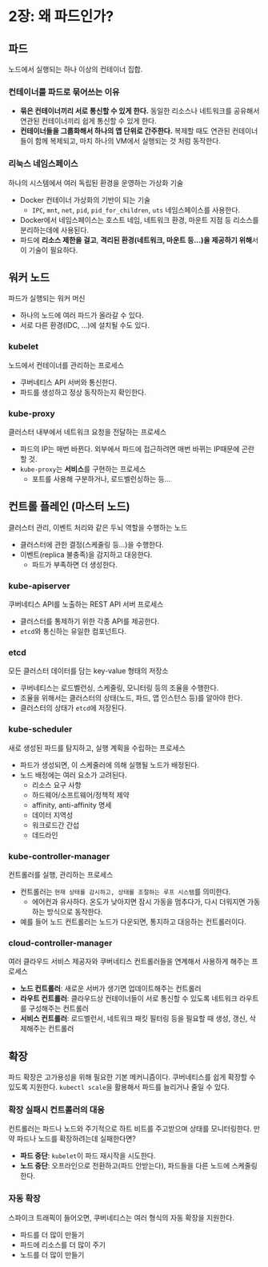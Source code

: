 # 2장: 왜 파드인가?

## 파드

노드에서 실행되는 하나 이상의 컨테이너 집합.

### 컨테이너를 파드로 묶어쓰는 이유

 - **묶은 컨테이너끼리 서로 통신할 수 있게 한다.** 동일한 리소스나 네트워크를 공유해서 연관된 컨테이너끼리 쉽게 통신할 수 있게 한다.
 - **컨테이너들을 그룹화해서 하나의 앱 단위로 간주한다.** 복제할 때도 연관된 컨테이너들이 함께 복제되고, 마치 하나의 VM에서 실행되는 것 처럼 동작한다. 

### 리눅스 네임스페이스

하나의 시스템에서 여러 독립된 환경을 운영하는 가상화 기술

 - Docker 컨테이너 가상화의 기반이 되는 기술
   - `IPC`, `mnt`, `net`, `pid`, `pid_for_children`, `uts` 네임스페이스를 사용한다.
 - Docker에서 네임스페이스는 호스트 네임, 네트워크 환경, 마운트 지점 등 리소스를 분리하는데에 사용된다.
 - 파드에 **리소스 제한을 걸고**, **격리된 환경(네트워크, 마운트 등...)을 제공하기 위해**서 이 기술이 필요하다. 

## 워커 노드

파드가 실행되는 워커 머신

 - 하나의 노드에 여러 파드가 올라갈 수 있다.
 - 서로 다른 환경(IDC, ...)에 설치될 수도 있다.

### kubelet

노드에서 컨테이너를 관리하는 프로세스

 - 쿠버네티스 API 서버와 통신한다.
 - 파드를 생성하고 정상 동작하는지 확인한다.

### kube-proxy

클러스터 내부에서 네트워크 요청을 전달하는 프로세스

 - 파드의 IP는 매번 바뀐다. 외부에서 파드에 접근하려면 매번 바뀌는 IP때문에 곤란할 것.
 - `kube-proxy`는 **서비스**를 구현하는 프로세스
   - 포트를 사용해 구분하거나, 로드벨런싱하는 등... 

## 컨트롤 플레인 (마스터 노드)

클러스터 관리, 이벤트 처리와 같은 두뇌 역할을 수행하는 노드

 - 클러스터에 관한 결정(스케줄링 등...)을 수행한다.
 - 이벤트(replica 불충족)을 감지하고 대응한다.
   - 파드가 부족하면 더 생성한다.

### kube-apiserver

쿠버네티스 API를 노출하는 REST API 서버 프로세스

 - 클러스터를 통제하기 위한 각종 API를 제공한다.
 - `etcd`와 통신하는 유일한 컴포넌트다.

### etcd

모든 클러스터 데이터를 담는 key-value 형태의 저장소

 - 쿠버네티스는 로드벨런싱, 스케줄링, 모니터링 등의 조율을 수행한다.
 - 조율을 위해서는 클러스터의 상태(노드, 파드, 앱 인스턴스 등)를 알아야 한다.
 - 클러스터의 상태가 `etcd`에 저장된다.

### kube-scheduler

새로 생성된 파드를 탐지하고, 실행 계획을 수립하는 프로세스

 - 파드가 생성되면, 이 스케줄러에 의해 실행될 노드가 배정된다.
 - 노드 배정에는 여러 요소가 고려된다.
   - 리소스 요구 사항
   - 하드웨어/소프트웨어/정책적 제약
   - affinity, anti-affinity 명세
   - 데이터 지역성
   - 워크로드간 간섭
   - 데드라인

### kube-controller-manager

컨트롤러를 실행, 관리하는 프로세스

 - 컨트롤러는 `현재 상태를 감시하고, 상태를 조절하는 루프 시스템`를 의미한다.
   - 에어컨과 유사하다. 온도가 낮아지면 잠시 가동을 멈추다가, 다시 더워지면 가동하는 방식으로 동작한다.
 - 예를 들어 노드 컨트롤러는 노드가 다운되면, 통지하고 대응하는 컨트롤러이다.

### cloud-controller-manager

여러 클라우드 서비스 제공자와 쿠버네티스 컨트롤러들을 연계해서 사용하게 해주는 프로세스

 - **노드 컨트롤러**: 새로운 서버가 생기면 업데이트해주는 컨트롤러
 - **라우트 컨트롤러**: 클라우드상 컨테이너들이 서로 통신할 수 있도록 네트워크 라우트를 구성해주는 컨트롤러
 - **서비스 컨트롤러**: 로드벨런서, 네트워크 패킷 필터링 등을 필요할 때 생성, 갱신, 삭제해주는 컨트롤러

## 확장

파드 확장은 고가용성을 위해 필요한 기본 메커니즘이다. 쿠버네티스를 쉽게 확장할 수 있도록 지원한다. `kubectl scale`을 활용해서 파드를 늘리거나 줄일 수 있다.

### 확장 실패시 컨트롤러의 대응

컨트롤러는 파드나 노드와 주기적으로 하트 비트를 주고받으며 상태를 모니터링한다. 만약 파드나 노드를 확장하려는데 실패한다면?

 - **파드 중단**: `kubelet`이 파드 재시작을 시도한다.
 - **노드 중단**: 오프라인으로 전환하고(파드 안받는다), 파드들을 다른 노드에 스케줄링한다.

### 자동 확장

스파이크 트래픽이 들어오면, 쿠버네티스는 여러 형식의 자동 확장을 지원한다.

 - 파드를 더 많이 만들기
 - 파드에 리소스를 더 많이 주기
 - 노드를 더 많이 만들기